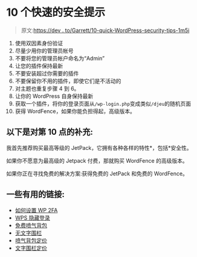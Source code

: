 # 10 个快速的安全提示

> 原文:[https://dev . to/Garrett/10-quick-WordPress-security-tips-1m5i](https://dev.to/garrett/10-quick-wordpress-security-tips-1m5i)

1.  使用双因素身份验证
2.  尽量少用你的管理员帐号
3.  不要将您的管理员帐户命名为“Admin”
4.  让您的插件保持最新
5.  不要安装超过你需要的插件
6.  不要保留你不用的插件，即使它们是不活动的
7.  对主题也重复步骤 4 到 6。
8.  让你的 WordPress 自身保持最新
9.  获取一个插件，将你的登录页面从`/wp-login.php`变成类似`/djeu`的随机页面
10.  获得 WordFence，如果你能负担得起，高级版本。

## [](#here-is-an-addendum-to-point-10)以下是对第 10 点的补充:

我首先推荐购买最高等级的 JetPack，它拥有各种各样的特性*，包括*安全性。

如果你不愿意为最高级的 Jetpack 付费，那就购买 WordFence 的高级版本。

如果你正在寻找免费的解决方案:获得免费的 JetPack 和免费的 WordFence。

## [](#some-useful-links)一些有用的链接:

*   [如何设置 WP 2FA](https://en.support.wordpress.com/security/two-step-authentication/)
*   [WPS 隐藏登录](https://wordpress.org/plugins/wps-hide-login/)
*   [免费喷气背包](https://wordpress.org/plugins/jetpack/)
*   [无文字围栏](https://wordpress.org/plugins/wordfence/)
*   [喷气背包定价](https://jetpack.com/pricing/)
*   [文字围栏定价](https://www.wordfence.com/wordfence-signup/?promo_id=top-link-pricing&promo_name=get-pricing&promo_creative=wht-txt&promo_position=sw-top#pricing)